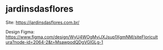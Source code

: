 # jardinsdasflores

Site: https://jardinsdasflores.com.br/ 

Design Figma: https://www.figma.com/design/WyU4WOgMyjJXJsup1XgmNM/siteFloricultura?node-id=2064-2&t=MsawpodQDgVGlGLg-1 

